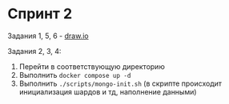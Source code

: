 # Спринт 2

Задания 1, 5, 6 - [draw.io](https://drive.google.com/file/d/1XX37A9GKfV5MYTWCwVEIuW77bAF_wA2E/view?usp=sharing)

Задания 2, 3, 4: 

1) Перейти в соответствующую директорию
2) Выполнить `docker compose up -d`
3) Выполнить `./scripts/mongo-init.sh` (в скрипте происходит инициализация шардов и тд, наполнение данными)